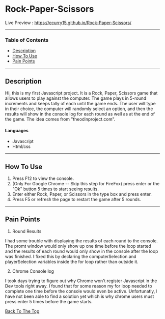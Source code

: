 # Rock-Paper-Scissors

Live Preview : https://ecurry15.github.io/Rock-Paper-Scissors/

---

### Table of Contents

- [Description](#description)
- [How To Use](#how-to-use)
- [Pain Points](#Pain-Points)


---

## Description

Hi, this is my first Javascript project. It is a Rock, Paper, Scissors game that allows users to play against the computer. The game plays in 5-round increments and keeps tally of each until the game ends. The user will type in their choice, the computer will randomly select an option, and then the results will show in the console log for each round as well as at the end of the game. The idea comes from "theodinproject.com".

#### Languages

- Javascript
- Html/css

---

## How To Use

1. Press F12 to view the console.
2. (Only For Google Chrome -- Skip this step for FireFox) press enter or the "Ok" button 5 times to start seeing results.
3. Enter either Rock, Paper, or Scissors in the type box and press enter.
4. Press F5 or refresh the page to restart the game after 5 rounds.

---

## Pain Points
1. Round Results 

I had some trouble with displaying the results of each round to the console. The promt window would only show up one time before the loop started and the results of each round would only show in the console after the loop was finished. I fixed this by declaring the computerSelection and playerSelection variables inside the for loop rather than outside it.

2. Chrome Console log

I took days trying to figure out why Chrome won't register Javascript in the Dev tools right away. I found that for some reason my for loop needed to complete one time before the console would even be active. Unfortunatly, I have not been able to  find a solution yet which is why chrome users must press enter 5 times before the game starts.


[Back To The Top](#Rock-Paper-Scissors)



